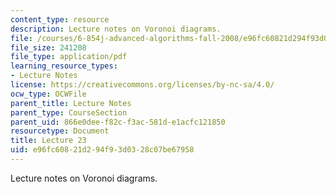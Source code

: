 ```yaml
---
content_type: resource
description: Lecture notes on Voronoi diagrams.
file: /courses/6-854j-advanced-algorithms-fall-2008/e96fc60821d294f93d0328c07be67958_lec23.pdf
file_size: 241208
file_type: application/pdf
learning_resource_types:
- Lecture Notes
license: https://creativecommons.org/licenses/by-nc-sa/4.0/
ocw_type: OCWFile
parent_title: Lecture Notes
parent_type: CourseSection
parent_uid: 866e0dee-f82c-f3ac-581d-e1acfc121850
resourcetype: Document
title: Lecture 23
uid: e96fc608-21d2-94f9-3d03-28c07be67958
---
```

Lecture notes on Voronoi diagrams.